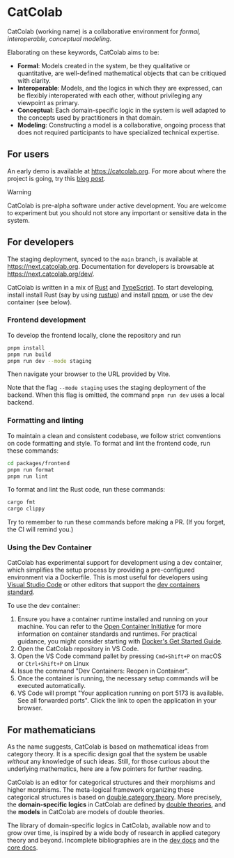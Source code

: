 # CatColab

CatColab (working name) is a collaborative environment for *formal,
interoperable, conceptual modeling*.

Elaborating on these keywords, CatColab aims to be:

- **Formal**: Models created in the system, be they qualitative or quantitative,
  are well-defined mathematical objects that can be critiqued with clarity.
- **Interoperable**: Models, and the logics in which they are expressed, can be
  flexibly interoperated with each other, without privileging any viewpoint as
  primary.
- **Conceptual**: Each domain-specific logic in the system is well adapted to
  the concepts used by practitioners in that domain.
- **Modeling**: Constructing a model is a collaborative, ongoing process that
  does not required participants to have specialized technical expertise.

## For users

An early demo is available at <https://catcolab.org>. For more about where the
project is going, try this [blog
post](https://topos.site/blog/2024-10-02-introducing-catcolab/).

> [!WARNING]
> CatColab is pre-alpha software under active development.
> You are welcome to experiment but you should not store any important or
> sensitive data in the system.

## For developers

The staging deployment, synced to the `main` branch, is available at
<https://next.catcolab.org>. Documentation for developers is browsable at
<https://next.catcolab.org/dev/>.

CatColab is written in a mix of [Rust](https://www.rust-lang.org/) and
[TypeScript](https://www.typescriptlang.org/). To start developing, install
install Rust (say by using [rustup](https://rustup.rs/)) and install
[pnpm](https://pnpm.io/), or use the dev container (see below).

### Frontend development

To develop the frontend locally, clone the repository and run

```sh
pnpm install
pnpm run build
pnpm run dev --mode staging
```

Then navigate your browser to the URL provided by Vite.

Note that the flag `--mode staging` uses the staging deployment of the backend.
When this flag is omitted, the command `pnpm run dev` uses a local backend.

### Formatting and linting

To maintain a clean and consistent codebase, we follow strict conventions on
code formatting and style. To format and lint the frontend code, run these
commands:

```sh
cd packages/frontend
pnpm run format
pnpm run lint
```

To format and lint the Rust code, run these commands:

```sh
cargo fmt
cargo clippy
```

Try to remember to run these commands before making a PR. (If you forget, the CI
will remind you.)

### Using the Dev Container

CatColab has experimental support for development using a dev container, which
simplifies the setup process by providing a pre-configured environment via a
Dockerfile. This is most useful for developers using [Visual Studio
Code](https://code.visualstudio.com/) or other editors that support the [dev
containers standard](https://containers.dev/).

To use the dev container:

1. Ensure you have a container runtime installed and running on your machine. You can refer to the [Open Container Initiative](https://opencontainers.org/) for more information on container standards and runtimes. For practical guidance, you might consider starting with [Docker's Get Started Guide](https://www.docker.com/get-started).
2. Open the CatColab repository in VS Code.
3. Open the VS Code command pallet by pressing `Cmd+Shift+P` on macOS or `Ctrl+Shift+P` on Linux
4. Issue the command "Dev Containers: Reopen in Container".
5. Once the container is running, the necessary setup commands will be executed automatically.
6. VS Code will prompt "Your application running on port 5173 is available. See all forwarded ports". Click the link to open the application in your browser.

## For mathematicians

As the name suggests, CatColab is based on mathematical ideas from category
theory. It is a specific design goal that the system be usable *without* any
knowledge of such ideas. Still, for those curious about the underlying
mathematics, here are a few pointers for further reading.

CatColab is an editor for categorical structures and their morphisms and higher
morphisms. The meta-logical framework organizing these categorical structures is
based on [double category theory](https://mathoverflow.net/q/476936). More
precisely, the **domain-specific logics** in CatColab are defined by [double
theories](https://arxiv.org/abs/2310.05384), and the **models** in CatColab are
models of double theories.

The library of domain-specific logics in CatColab, available now and to grow
over time, is inspired by a wide body of research in applied category theory and
beyond. Incomplete bibliographies are in the [dev
docs](https://next.catcolab.org/dev/bib-0001.xml) and the [core
docs](https://next.catcolab.org/dev/rust/catlog/refs/).

